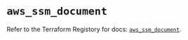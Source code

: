 # `aws_ssm_document`

Refer to the Terraform Registory for docs: [`aws_ssm_document`](https://registry.terraform.io/providers/hashicorp/aws/3.76.1/docs/resources/ssm_document).
